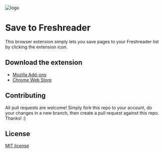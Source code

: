 ![logo](https://user-images.githubusercontent.com/8457808/77265724-d5123300-6c73-11ea-96fd-e3a56177ada7.png)

# Save to Freshreader

This browser extension simply lets you save pages to your Freshreader list by clicking the extension icon.

## Download the extension

- [Mozilla Add-ons](https://addons.mozilla.org/en/firefox/addon/save-to-freshreader/)
- [Chrome Web Store](https://chrome.google.com/webstore/detail/save-to-freshreader/bdmbfhckhooihghmnhaomilcamhmpoec)

## Contributing
All pull requests are welcome! Simply fork this repo to your account, do your changes in a new branch, then create a pull request against this repo. Thanks! :)

## License
[MIT license](LICENSE)
